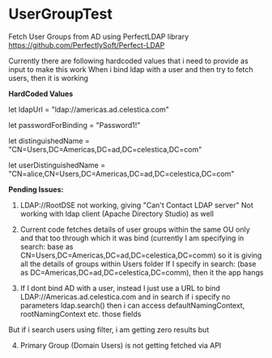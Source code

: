 # UserGroupTest

Fetch User Groups from AD using PerfectLDAP library
https://github.com/PerfectlySoft/Perfect-LDAP 

Currently there are following hardcoded values that i need to provide as input to make this work
When i bind ldap with a user and then try to fetch users, then it is working

<b>HardCoded Values</b>

let ldapUrl = "ldap://americas.ad.celestica.com"

let passwordForBinding = "Password1!"

let distinguishedName = "CN=Users,DC=Americas,DC=ad,DC=celestica,DC=com"

let userDistinguishedName = "CN=alice,CN=Users,DC=Americas,DC=ad,DC=celestica,DC=com"


<b>Pending Issues:</b>

1. LDAP://RootDSE not working, giving "Can't Contact LDAP server"
Not working with ldap client (Apache Directory Studio) as well

3. Current code fetches details of user groups within the same OU only and that too through which it was bind 
(currently I am specifying in search: base as CN=Users,DC=Americas,DC=ad,DC=celestica,DC=comm)
so it is giving all the details of groups within Users folder
If I specify in search: (base as DC=Americas,DC=ad,DC=celestica,DC=comm), then it the app hangs

2. If I dont bind AD with a user, instead I just use a URL to bind
 LDAP://Americas.ad.celestica.com
and in search if i specify no parameters
ldap.search()
then i can access defaultNamingContext, rootNamingContext etc. those fields

But if i search users using filter, i am getting zero results
but 

4. Primary Group (Domain Users) is not getting fetched via API 
